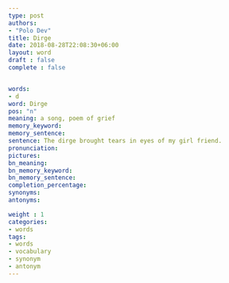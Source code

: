 ```yaml
---
type: post
authors:
- "Polo Dev"
title: Dirge
date: 2018-08-28T22:08:30+06:00
layout: word
draft : false
complete : false


words:
- d
word: Dirge
pos: "n"
meaning: a song, poem of grief
memory_keyword:
memory_sentence:
sentence: The dirge brought tears in eyes of my girl friend.
pronunciation:
pictures:
bn_meaning:
bn_memory_keyword:
bn_memory_sentence:
completion_percentage:
synonyms:
antonyms:

weight : 1
categories:
- words
tags:
- words
- vocabulary
- synonym
- antonym
---
```

